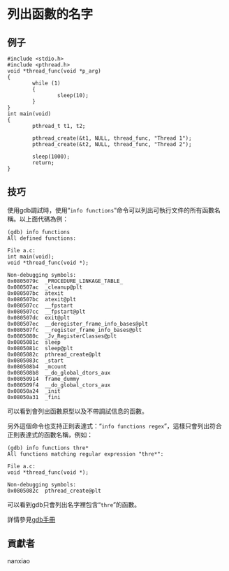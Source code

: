 # 列出函數的名字

## 例子

	#include <stdio.h>
	#include <pthread.h>
	void *thread_func(void *p_arg)
	{
	        while (1)
	        {
	                sleep(10);
	        }
	}
	int main(void)
	{
	        pthread_t t1, t2;
	
	        pthread_create(&t1, NULL, thread_func, "Thread 1");
	        pthread_create(&t2, NULL, thread_func, "Thread 2");
	
	        sleep(1000);
	        return;
	}




## 技巧

使用gdb調試時，使用“`info functions`”命令可以列出可執行文件的所有函數名稱。以上面代碼為例：

	(gdb) info functions
	All defined functions:
	
	File a.c:
	int main(void);
	void *thread_func(void *);
	
	Non-debugging symbols:
	0x0805079c  _PROCEDURE_LINKAGE_TABLE_
	0x080507ac  _cleanup@plt
	0x080507bc  atexit
	0x080507bc  atexit@plt
	0x080507cc  __fpstart
	0x080507cc  __fpstart@plt
	0x080507dc  exit@plt
	0x080507ec  __deregister_frame_info_bases@plt
	0x080507fc  __register_frame_info_bases@plt
	0x0805080c  _Jv_RegisterClasses@plt
	0x0805081c  sleep
	0x0805081c  sleep@plt
	0x0805082c  pthread_create@plt
	0x0805083c  _start
	0x080508b4  _mcount
	0x080508b8  __do_global_dtors_aux
	0x08050914  frame_dummy
	0x080509f4  __do_global_ctors_aux
	0x08050a24  _init
	0x08050a31  _fini

	
可以看到會列出函數原型以及不帶調試信息的函數。

另外這個命令也支持正則表達式：“`info functions regex`”，這樣只會列出符合正則表達式的函數名稱，例如：

	(gdb) info functions thre*
	All functions matching regular expression "thre*":
	
	File a.c:
	void *thread_func(void *);
	
	Non-debugging symbols:
	0x0805082c  pthread_create@plt




可以看到gdb只會列出名字裡包含“`thre`”的函數。

詳情參見[gdb手冊](https://sourceware.org/gdb/onlinedocs/gdb/Symbols.html)

## 貢獻者

nanxiao



